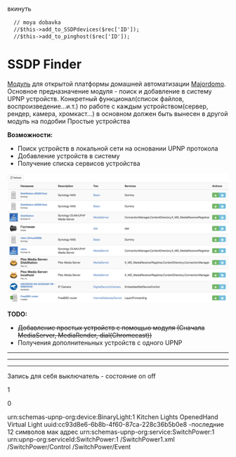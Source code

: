 вкинуть 

      // moya dobavka
      //$this->add_to_SSDPdevices($rec['ID']);
      //$this->add_to_pinghost($rec['ID']);

# SSDP Finder

[Модуль](https://majordomo.smartliving.ru/forum/viewtopic.php?f=5&t=2756) для открытой платформы домашней автоматизации [Majordomo](majordomo.smartliving.ru).
Основное предназначение модуля - поиск и добавление в систему UPNP устройств. Конкретный функционал(список файлов, воспроизведение...и.т.) по работе с каждым устройством(сервер, рендер, камера, хромкаст...) в основном должен быть вынесен в другой модуль на подобии Простые устройства




**Возможности:**

 - Поиск устройств в локальной сети на основании UPNP протокола
 - Добавление устройств в систему
 - Получение списка сервисов устройства
 
 
 ![ScreenShot](/screen.png)


**TODO:**

 - ~~Добавление простых устройств с помощью модуля (Сначала MediaServer, MediaRender, dial(Chromecast))~~
 - Получения дополнитеньных устройств с одного UPNP 


----------


----------


----------


Запись для себя
выключатель - состояние on off

<?xml version="1.0" encoding="utf-8"?>

<root xmlns="urn:schemas-upnp-org:device-1-0">

<specVersion>

<major>1</major>

<minor>0</minor>

</specVersion>



<device>

<deviceType>urn:schemas-upnp-org:device:BinaryLight:1</deviceType>
<friendlyName>Kitchen Lights</friendlyName>
<manufacturer>OpenedHand</manufacturer>
<modelName>Virtual Light</modelName>
<UDN>uuid:cc93d8e6-6b8b-4f60-87ca-228c36b5b0e8</UDN> -последние 12 символов мак адрес
<serviceList>
<service>
<serviceType>urn:schemas-upnp-org:service:SwitchPower:1</serviceType>
<serviceId>urn:upnp-org:serviceId:SwitchPower:1</serviceId>
<SCPDURL>/SwitchPower1.xml</SCPDURL>
<controlURL>/SwitchPower/Control</controlURL>
<eventSubURL>/SwitchPower/Event</eventSubURL>
</service>
</serviceList>
</device>
</root>

